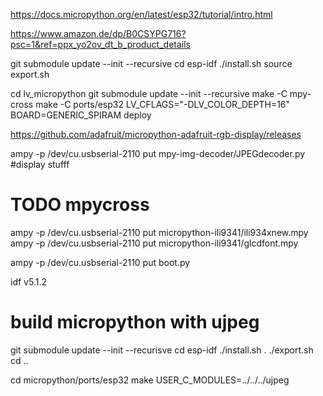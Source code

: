 
https://docs.micropython.org/en/latest/esp32/tutorial/intro.html

https://www.amazon.de/dp/B0CSYPG716?psc=1&ref=ppx_yo2ov_dt_b_product_details


git submodule update --init --recursive
cd esp-idf
./install.sh
source export.sh

cd lv_micropython
git submodule update --init --recursive
make -C mpy-cross
make -C ports/esp32 LV_CFLAGS="-DLV_COLOR_DEPTH=16" BOARD=GENERIC_SPIRAM deploy




https://github.com/adafruit/micropython-adafruit-rgb-display/releases

ampy -p /dev/cu.usbserial-2110 put mpy-img-decoder/JPEGdecoder.py
#display stufff
# TODO mpycross
ampy -p /dev/cu.usbserial-2110 put micropython-ili9341/ili934xnew.mpy
ampy -p /dev/cu.usbserial-2110 put micropython-ili9341/glcdfont.mpy

ampy -p /dev/cu.usbserial-2110 put boot.py


idf v5.1.2
# build micropython with ujpeg

git submodule update --init --recurisve
cd esp-idf
./install.sh
. ./export.sh
cd ..

cd micropython/ports/esp32
make USER_C_MODULES=../../../ujpeg
